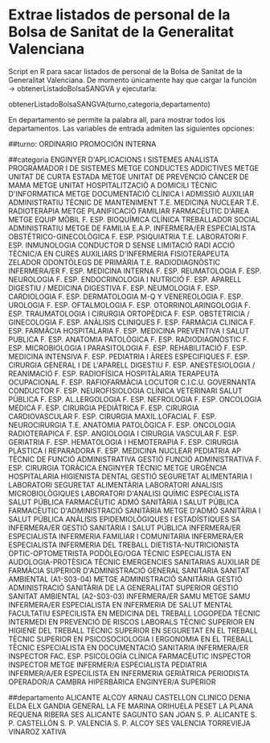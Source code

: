 # Extrae listados de personal de la Bolsa de Sanitat de la Generalitat Valenciana
Script en R para sacar listados de personal de la Bolsa de Sanitat de la Generalitat Valenciana.
De momento únicamente hay que cargar la función -> obtenerListadoBolsaSANGVA y ejecutarla:

obtenerListadoBolsaSANGVA(turno,categoria,departamento)

En departamento se permite la palabra all, para mostrar todos los departamentos.
Las variables de entrada admiten las siguientes opciones:

##turno:
ORDINARIO
PROMOCIÓN INTERNA

##categoria
ENGINYER D'APLICACIONS I SISTEMES
ANALISTA PROGRAMADOR I DE SISTEMES
METGE CONDUCTES ADDICTIVES
METGE UNITAT DE CURTA ESTADA
METGE UNITAT DE PREVENCIÓ CÀNCER DE MAMA
METGE UNITAT HOSPITALITZACIÒ A DOMICILI
TÈCNIC D'INFORMATICA
METGE DOCUMENTACIÓ CLÍNICA I ADMISSIÓ
AUXILIAR ADMINISTRATIU
TÈCNIC DE MANTENIMENT
T.E. MEDICINA NUCLEAR
T.E. RADIOTERÀPIA
METGE PLANIFICACIÓ FAMILIAR
FARMACÈUTIC D'ÀREA
METGE EQUIP MÒBIL
F. ESP. BIOQUÍMICA CLÍNICA
TREBALLADOR SOCIAL
ADMINISTRATIU
METGE DE FAMILIA E.A.P.
INFERMERA/ER ESPECIALISTA OBSTÉTRICO-GINECOLÒGICA
F. ESP. PSIQUIATRIA
T.E. LABORATORI
F. ESP. INMUNOLOGIA
CONDUCTOR D SENSE LIMITACIÓ RADI ACCIÓ
TÈCNIC/A EN CURES AUXILIARS D'INFERMERIA
FISIOTERAPEUTA
ZELADOR
ODONTÒLEGS DE PRIMÀRIA
T.E. RADIODIAGNÒSTIC
INFERMERA/ER
F. ESP. MEDICINA INTERNA
F. ESP. REUMATOLOGIA
F. ESP. NEUROLOGIA
F. ESP. ENDOCRINOLOGIA I NUTRICIÓ
F. ESP. APARELL DIGESTIU / MEDICINA DIGESTIVA
F. ESP. NEUMOLOGIA
F. ESP. CARDIOLOGIA
F. ESP. DERMATOLOGIA M-Q Y VENEREOLOGIA
F. ESP. UROLOGIA
F. ESP. OFTALMOLOGIA
F. ESP. OTORRINOLARINGOLOGIA
F. ESP. TRAUMATOLOGIA I CIRURGIA ORTOPÈDICA
F. ESP. OBSTETRICIA / GINECOLOGIA
F. ESP. ANÀLISIS CLINIQUES
F. ESP. FARMÀCIA CLINICA
F. ESP. FARMÀCIA HOSPITALARIA
F. ESP. MEDICINA PREVENTIVA I SALUT PUBLICA
F. ESP. ANATOMIA PATOLÒGICA
F. ESP. RADIODIAGNÒSTIC
F. ESP. MICROBIOLOGIA I PARASITOLOGIA
F. ESP. REHABILITACIÓ
F. ESP. MEDICINA INTENSIVA
F. ESP. PEDIATRIA I ÀREES ESPECIFIQUES
F. ESP. CIRURGIA GENERAL I DE L'APARELL DIGESTIU
F. ESP. ANESTESIOLOGIA / REANIMACIÓ
F. ESP. RADIOFÍSICA HOSPITÀLARIA
TERAPEUTA OCUPACIONAL
F. ESP. RAFIOFARMÀCIA
LOCUTOR C.I.C.U.
GOVERNANTA
CONDUCTOR
F. ESP. NEUROFISIOLOGIA CLÍNICA
VETERINARI SALUT PÚBLICA
F. ESP. AL.LERGOLOGIA
F. ESP. NEFROLOGIA
F. ESP. ONCOLOGIA MEDICA
F. ESP. CIRURGIA PEDIÀTRICA
F. ESP. CIRURGIA CARDIOVASCULAR
F. ESP. CIRURGIA MAXIL.LOFACIAL
F. ESP. NEUROCIRURGIA
T.E. ANATOMIA PATOLÒGICA
F. ESP. ONCOLOGIA RADIOTERAPICA
F. ESP. ANGIOLOGIA I CIRURGIA VASCULAR
F. ESP. GERIATRIA
F. ESP. HEMATOLOGIA I HEMOTERAPIA
F. ESP. CIRURGIA PLÀSTICA I REPARADORA
F. ESP. MEDICINA NUCLEAR
PEDIATRIA AP
TÈCNIC DE FUNCIÓ ADMINISTRATIVA
GESTIÓ FUNCIÓ ADMINISTRATIVA
F. ESP. CIRURGIA TORÀCICA
ENGINYER TÈCNIC
METGE URGÈNCIA HOSPITALARIA
HIGIENISTA DENTAL
GESTIÓ SEGURETAT ALIMENTARIA I LABORATORI
SEGURETAT ALIMENTÀRIA
LABORATORI ANALISIS MICROBIOLÒGIQUES
LABORATORI D'ANALISI QUÍMIC
ESPECIALISTA SALUT PÚBLICA
FARMACÈUTIC ADMÓ SANITÀRIA I SALUT PÚBLICA
FARMACÈUTIC D'ADMINISTRACIÓ SANITÀRIA
METGE D'ADMÓ SANITÀRIA I SALUT PÚBLICA
ANÀLISIS EPIDEMIOLÒGIQUES I ESTADÍSTIQUES SA
INFERMERA/ER GESTIÓ SANITÀRIA I SALUT PÚBLICA
INFERMERA/ER ESPECIALISTA INFERMERIA FAMILIAR I COMUNITARIA
INFERMERA/ER ESPECIALISTA INFERMERIA DEL TREBALL
DIETISTA-NUTRICIONISTA
ÒPTIC-OPTOMETRISTA
PODÒLEG/OGA
TÈCNIC ESPECIALISTA EN AUDOLOGIA-PROTÈSICA
TÈCNIC EMERGENCIES SANITARIAS
AUXILIAR DE FARMÀCIA
SUPERIOR D'ADMINISTRACIÓ GENERAL SANITARIA
SANITAT AMBIENTAL (A1-S03-04)
METGE ADMINISTRACIÓ SANITÀRIA
GESTIÓ ADMINISTRACIÓ SANITÀRIA DE LA GENERALITAT
SUPERIOR GESTIÓ SANITAT AMBIENTAL (A2-S03-03)
INFERMERA/ER SAMU
METGE SAMU
INFERMERA/ER ESPECIALISTA EN INFERMERIA DE SALUT MENTAL
FACULTATIU ESPECILISTA EN MEDICINA DEL TREBALL
LOGOPEDA
TÈCNIC INTERMEDI EN PREVENCIÓ DE RISCOS LABORALS
TÈCNIC SUPERIOR EN HIGIENE DEL TREBALL
TÈCNIC SUPERIOR EN SEGURETAT EN EL TREBALL
TÈCNIC SUPERIOR EN PSICOSOCIOLOGIA I ERGONOMIA EN EL TREBALL
TÈCNIC ESPECIALISTA EN DOCUMENTACIÓ SANITARIA
INFERMERA/ER INSPECTOR
FAC. ESP. PSICOLOGÍA CLÍNICA
FARMACÈUTIC INSPECTOR
INSPECTOR METGE
INFERMER/A ESPECIALISTA PEDIATRIA
INFERMER/A/ER ESPECILISTA EN INFERMERIA GERIÀTRICA
PERIODISTA
OPERADOR/A CAMBRA HIPERBÀRICA
ENGINYER/A SUPERIOR

##departamento
ALICANTE
ALCOY
ARNAU
CASTELLON
CLINICO
DENIA
ELDA
ELX
GANDIA
GENERAL
LA FE
MARINA
ORIHUELA
PESET
LA PLANA
REQUENA
RIBERA
SES ALICANTE
SAGUNTO
SAN JOAN
S. P. ALICANTE
S. P.  CASTELLÓN
S. P. VALENCIA
S. P. ALCOY
SES VALENCIA
TORREVIEJA
VINAROZ
XATIVA


